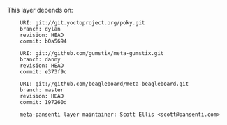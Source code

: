 This layer depends on:

        URI: git://git.yoctoproject.org/poky.git
        branch: dylan
        revision: HEAD
        commit: b0a5694

        URI: git://github.com/gumstix/meta-gumstix.git
        branch: danny
        revision: HEAD
        commit: e373f9c

        URI: git://github.com/beagleboard/meta-beagleboard.git
        branch: master
        revision: HEAD
        commit: 197260d

        meta-pansenti layer maintainer: Scott Ellis <scott@pansenti.com>

